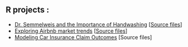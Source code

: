 ## R projects :

* [Dr. Semmelweis and the Importance of Handwashing](https://aymennasri.github.io/handwashing_report.html) [[Source files](https://github.com/aymennasri/ImportanceOfHandwashing)]
* [Exploring Airbnb market trends](https://aymennasri.github.io/airbnb_report.html) [[Source files](https://github.com/aymennasri/AirbnbMarketTrends)]
* [Modeling Car Insurance Claim Outcomes](https://aymennasri.github.io/insurance_report.qmd) [Source files]

